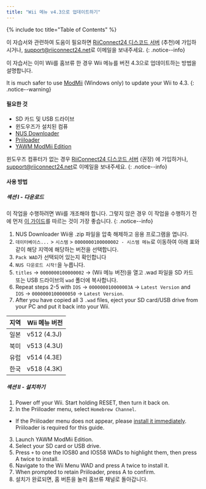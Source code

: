 ```yaml
---
title: "Wii 메뉴 v4.3으로 업데이트하기"
---
```


{% include toc title="Table of Contents" %}

이 자습서와 관련하여 도움이 필요하면 [RiiConnect24 디스코드 서버](https://discord.gg/rc24) (추천)에 가입하시거나, [support@riiconnect24.net](mailto:support@riiconnect24.net)로 이메일을 보내주세요.
{: .notice--info}

이 자습서는 이미 Wii를 홈브류 한 경우 Wii 메뉴를 버전 4.3으로 업데이트하는 방법을 설명합니다.

It is much safer to use [ModMii](modmii) (Windows only) to update your Wii to 4.3.
{: .notice--warning}

#### 필요한 것

* SD 카드 및 USB 드라이브
* 윈도우즈가 설치된 컴퓨
* [NUS Downloader](https://github.com/WiiDatabase/nusdownloader/releases/latest)
* [Priiloader](priiloader)
* [YAWM ModMii Edition](https://oscwii.org/library/app/yawmme)

윈도우즈 컴퓨터가 없는 경우 [RiiConnect24 디스코드 서버](https://discord.gg/rc24) (권장) 에 가입하거나, [support@riiconnect24.net](mailto:support@riiconnect24.net)로 이메일을 보내주세요.
{: .notice--info}

#### 사용 방법

##### 섹션 I - 다운로드

이 작업을 수행하려면 Wii를 개조해야 합니다. 그렇지 않은 경우 이 작업을 수행하기 전에 먼저 [이 가이드](get-started)를 따르는 것이 가장 좋습니다.
{: .notice--info}

1. NUS Downloader Wii용 .zip 파일을 압축 해제하고 응용 프로그램을 엽니다.
2. `데이터베이스...` > `시스템` > `0000000100000002 - 시스템 메뉴`로 이동하여 아래 표와 같이 해당 지역에 해당하는 버전을 선택합니다.
3. `Pack WAD`가 선택되어 있는지 확인합니다
4. `NUS 다운로드 시작!`을 누릅니다.
5. `titles` -> `0000000100000002` -> (Wii 메뉴 버전)을 열고 .wad 파일을 SD 카드 또는 USB 드라이브의 `wad` 폴더에 복사합니다.
6. Repeat steps 2-5 with `IOS` -> `000000010000003A` -> `Latest Version` and `IOS` -> `0000000100000050` -> `Latest Version`.
7. After you have copied all 3 `.wad` files, eject your SD card/USB drive from your PC and put it back into your Wii.

| 지역 | Wii 메뉴 버전   |
| -- | ----------- |
| 일본 | v512 (4.3J) |
| 북미 | v513 (4.3U) |
| 유럽 | v514 (4.3E) |
| 한국 | v518 (4.3K) |

##### 섹션 II - 설치하기

1. Power off your Wii. Start holding RESET, then turn it back on.
2. In the Priiloader menu, select `Homebrew Channel`.
  * If the Priiloader menu does not appear, please [install it immediately](priiloader). Priiloader is required for this guide.
3. Launch YAWM ModMii Edition.
4. Select your SD card or USB drive.
5. Press `+` to one the IOS80 and IOS58 WADs to highlight them, then press A twice to install.
6. Navigate to the Wii Menu WAD and press A twice to install it.
7. When prompted to retain Priiloader, press A to confirm.
8. 설치가 완료되면, 홈 버튼을 눌러 홈브류 채널로 돌아갑니다.
